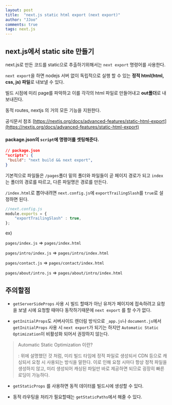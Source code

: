 ```yaml
---
layout: post
title:  "next.js static html export (next export)"
author: "JJoo"
comments: true
tags: next.js
---
```



## next.js에서 static site 만들기


next.js로 만든 코드를 static으로 추출하기위해서는 ```next export``` 명령어를 사용한다. 

```next export```을 하면 nodejs 서버 없이 독립적으로 실행 할 수 있는 **정적 html(html, css, js) 파일**로 내보낼 수 있다.  

빌드 시점에 미리 page를 파악하고 이를 각각의 html 파일로 만들어내고 **out폴더**로 내보내진다.

동적 routes, nextjs 의 거의 모든 기능을 지원한다.


공식문서 참조 
[https://nextjs.org/docs/advanced-features/static-html-export](https://nextjs.org/docs/advanced-features/static-html-export)


#### package.json의  ```script```에 명령어를 셋팅해준다.


```json
// package.json
"scripts": {
 "build": "next build && next export",
}
```


기본적으로 파일들은 ```/pages```폴더 밑의 폴더와 파일들이 곧 페이지 경로가 되고 ```index```는 폴더의 경로를 따르고, 다른 파일명은 경로를 만든다. 

```/index.html```로 뽑아내려면 ```next.config.js```에 ```exportTrailingSlash```를 ```true```로 설정하면 된다.


```javascript
//next.config.js
module.exports = {
    "exportTrailingSlash" : true,
};
```

ex) 

```pages/index.js``` => ```pages/index.html```

```pages/intro/index.js``` => ```pages/intro/index.html```

```pages/contact.js``` => ```pages/contact/index.html```

```pages/about/intro.js``` => ```pages/about/intro/index.html ```




## 주의할점 

- ```getServerSideProps``` 사용 시 빌드 할때가 아닌 유저가 페이지에 접속하려고 요청을 보낼 시에 요청할 때마다 동작하기때문에 ```next export``` 를 할 수가 없다.

- ```getInitialProps```도 서버사이드 렌더링 방식으로 ```_app.js```나 ```document.js```에서 ```getInitialProps``` 사용 시 ```next export```가 되기는 하지만 ```Automatic Static Optimization```이 비활성화 되어서 권장하지 않는다. 


> Automatic Static Optimization 이란?
> 
> : 위에 설명했던 것 처럼, 미리 빌드 타임에 정적 파일로 생성되서 CDN 등으로 캐싱되서 요청 시 사용되는 방식을 말한다. 
> 이로 인해 요청 시마다 항상 정적 파일을 생성하지 않고, 미리 생성되어 캐싱된 파일만 바로 제공하면 되므로 굉장히 빠른 로딩이 가능하다.

- ```getStaticProps``` 를 사용하면 동적 데이터를 빌드시에 생성할 수 있다. 

- 동적 라우팅을 처리가 필요할때는 ```getStaticPaths```에서 해줄 수 있다. 
	
